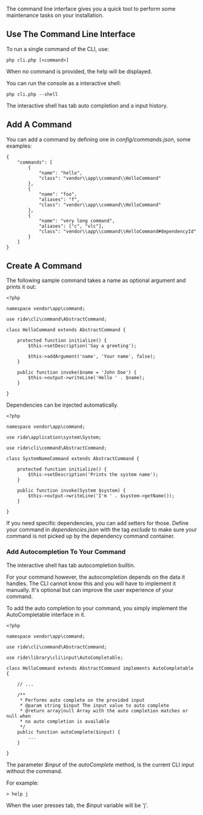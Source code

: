 The command line interface gives you a quick tool to perform some maintenance tasks on your installation.

## Use The Command Line Interface

To run a single command of the CLI, use:

    php cli.php [<command>]
    
When no command is provided, the help will be displayed.
    
You can run the console as a interactive shell:

    php cli.php --shell
    
The interactive shell has tab auto completion and a input history. 

## Add A Command

You can add a command by defining one in _config/commands.json_, some examples:

    {
        "commands": [
            {
                "name": "hello",
                "class": "vendor\\app\\command\\HelloCommand"
            },
            {
                "name": "foo",
                "aliases": "f",
                "class": "vendor\\app\\command\\HelloCommand"
            },
            {
                "name": "very long command",
                "aliases": ["c", "vlc"],
                "class": "vendor\\app\\command\\HelloCommand#dependencyId"
            }
        ]
    } 

## Create A Command

The following sample command takes a name as optional argument and prints it out:

    <?php
    
    namespace vendor\app\command;
    
    use ride\cli\command\AbstractCommand;

    class HelloCommand extends AbstractCommand {
    
        protected function initialize() {
            $this->setDescription('Say a greeting');
            
            $this->addArgument('name', 'Your name', false);
        }
        
        public function invoke($name = 'John Doe') {
            $this->output->writeLine('Hello ' . $name);
        }
    
    }
    
Dependencies can be injected automatically.

    <?php
    
    namespace vendor\app\command;
    
    use ride\application\system\System;
    
    use ride\cli\command\AbstractCommand;

    class SystemNameCommand extends AbstractCommand {
    
        protected function initialize() {
            $this->setDescription('Prints the system name');
        }   
        
        public function invoke(System $system) {
            $this->output->writeLine('I'm ' . $system->getName());
        }
    
    }

If you need specific dependencies, you can add setters for those.
Define your command in _dependencies.json_ with the tag _exclude_ to make sure your command is not picked up by the dependency command container.

### Add Autocompletion To Your Command

The interactive shell has tab autocompletion builtin.

For your command however, the autocompletion depends on the data it handles.
The CLI cannot know this and you will have to implement it manually.
It's optional but can improve the user experience of your command. 

To add the auto completion to your command, you simply implement the AutoCompletable interface in it.

    <?php
    
    namespace vendor\app\command;

    use ride\cli\command\AbstractCommand;
    
    use ride\library\cli\input\AutoCompletable;

    class HelloCommand extends AbstractCommand implements AutoCompletable {
    
        // ...
        
        /**
         * Performs auto complete on the provided input
         * @param string $input The input value to auto complete
         * @return array|null Array with the auto completion matches or null when
         * no auto completion is available
         */
        public function autoComplete($input) {
            ...
        }
    
    }
    
The parameter _$input_ of the _autoComplete_ method, is the current CLI input without the command.

For example:

    > help j
    
When the user presses tab, the _$input_ variable will be 'j'.
